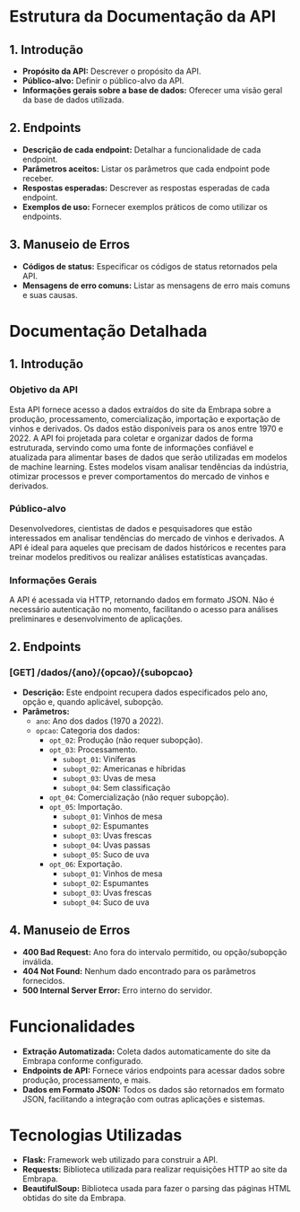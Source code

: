 # Estrutura da Documentação da API

## 1. Introdução
- **Propósito da API:** Descrever o propósito da API.
- **Público-alvo:** Definir o público-alvo da API.
- **Informações gerais sobre a base de dados:** Oferecer uma visão geral da base de dados utilizada.

## 2. Endpoints
- **Descrição de cada endpoint:** Detalhar a funcionalidade de cada endpoint.
- **Parâmetros aceitos:** Listar os parâmetros que cada endpoint pode receber.
- **Respostas esperadas:** Descrever as respostas esperadas de cada endpoint.
- **Exemplos de uso:** Fornecer exemplos práticos de como utilizar os endpoints.

## 3. Manuseio de Erros
- **Códigos de status:** Especificar os códigos de status retornados pela API.
- **Mensagens de erro comuns:** Listar as mensagens de erro mais comuns e suas causas.

# Documentação Detalhada

## 1. Introdução
### Objetivo da API
Esta API fornece acesso a dados extraídos do site da Embrapa sobre a produção, processamento, comercialização, importação e exportação de vinhos e derivados. Os dados estão disponíveis para os anos entre 1970 e 2022. A API foi projetada para coletar e organizar dados de forma estruturada, servindo como uma fonte de informações confiável e atualizada para alimentar bases de dados que serão utilizadas em modelos de machine learning. Estes modelos visam analisar tendências da indústria, otimizar processos e prever comportamentos do mercado de vinhos e derivados.

### Público-alvo
Desenvolvedores, cientistas de dados e pesquisadores que estão interessados em analisar tendências do mercado de vinhos e derivados. A API é ideal para aqueles que precisam de dados históricos e recentes para treinar modelos preditivos ou realizar análises estatísticas avançadas.

### Informações Gerais
A API é acessada via HTTP, retornando dados em formato JSON. Não é necessário autenticação no momento, facilitando o acesso para análises preliminares e desenvolvimento de aplicações.

## 2. Endpoints
### [GET] /dados/{ano}/{opcao}/{subopcao}
- **Descrição:** Este endpoint recupera dados especificados pelo ano, opção e, quando aplicável, subopção.
- **Parâmetros:**
  - `ano`: Ano dos dados (1970 a 2022).
  - `opcao`: Categoria dos dados:
    - `opt_02`: Produção (não requer subopção).
    - `opt_03`: Processamento.
      - `subopt_01`: Viníferas
      - `subopt_02`: Americanas e híbridas
      - `subopt_03`: Uvas de mesa
      - `subopt_04`: Sem classificação
    - `opt_04`: Comercialização (não requer subopção).
    - `opt_05`: Importação.
      - `subopt_01`: Vinhos de mesa
      - `subopt_02`: Espumantes
      - `subopt_03`: Uvas frescas
      - `subopt_04`: Uvas passas
      - `subopt_05`: Suco de uva
    - `opt_06`: Exportação.
      - `subopt_01`: Vinhos de mesa
      - `subopt_02`: Espumantes
      - `subopt_03`: Uvas frescas
      - `subopt_04`: Suco de uva

## 4. Manuseio de Erros
- **400 Bad Request:** Ano fora do intervalo permitido, ou opção/subopção inválida.
- **404 Not Found:** Nenhum dado encontrado para os parâmetros fornecidos.
- **500 Internal Server Error:** Erro interno do servidor.

# Funcionalidades

- **Extração Automatizada:** Coleta dados automaticamente do site da Embrapa conforme configurado.
- **Endpoints de API:** Fornece vários endpoints para acessar dados sobre produção, processamento, e mais.
- **Dados em Formato JSON:** Todos os dados são retornados em formato JSON, facilitando a integração com outras aplicações e sistemas.

# Tecnologias Utilizadas

- **Flask:** Framework web utilizado para construir a API.
- **Requests:** Biblioteca utilizada para realizar requisições HTTP ao site da Embrapa.
- **BeautifulSoup:** Biblioteca usada para fazer o parsing das páginas HTML obtidas do site da Embrapa.
